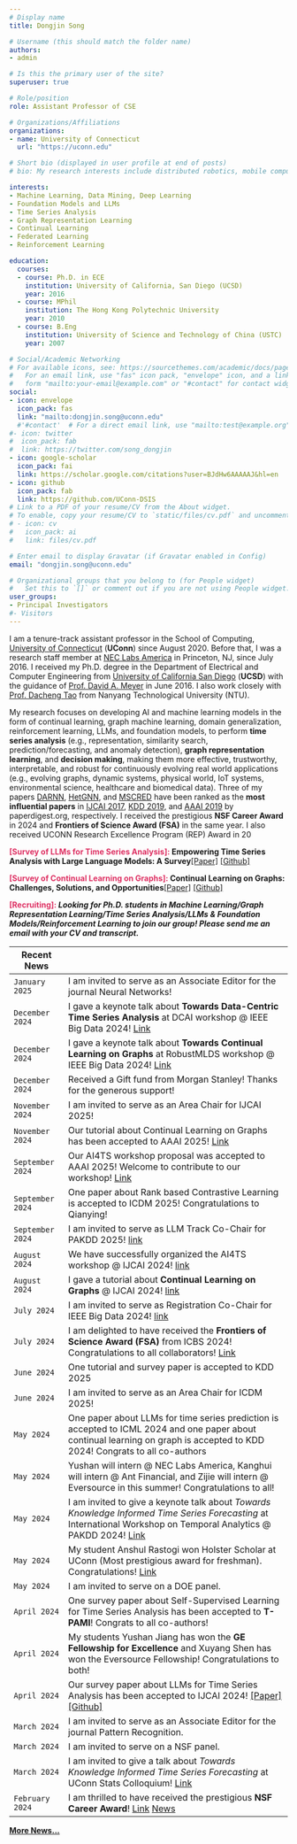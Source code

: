 ```yaml
---
# Display name
title: Dongjin Song

# Username (this should match the folder name)
authors:
- admin

# Is this the primary user of the site?
superuser: true

# Role/position
role: Assistant Professor of CSE

# Organizations/Affiliations
organizations:
- name: University of Connecticut
  url: "https://uconn.edu"

# Short bio (displayed in user profile at end of posts)
# bio: My research interests include distributed robotics, mobile computing and programmable matter.

interests:
- Machine Learning, Data Mining, Deep Learning
- Foundation Models and LLMs
- Time Series Analysis
- Graph Representation Learning
- Continual Learning
- Federated Learning
- Reinforcement Learning

education:
  courses:
  - course: Ph.D. in ECE
    institution: University of California, San Diego (UCSD)
    year: 2016
  - course: MPhil
    institution: The Hong Kong Polytechnic University
    year: 2010
  - course: B.Eng
    institution: University of Science and Technology of China (USTC)
    year: 2007

# Social/Academic Networking
# For available icons, see: https://sourcethemes.com/academic/docs/page-builder/#icons
#   For an email link, use "fas" icon pack, "envelope" icon, and a link in the
#   form "mailto:your-email@example.com" or "#contact" for contact widget.
social:
- icon: envelope
  icon_pack: fas
  link: "mailto:dongjin.song@uconn.edu"
  #'#contact'  # For a direct email link, use "mailto:test@example.org".
#- icon: twitter
#  icon_pack: fab
#  link: https://twitter.com/song_dongjin
- icon: google-scholar
  icon_pack: fai
  link: https://scholar.google.com/citations?user=BJdHw6AAAAAJ&hl=en
- icon: github
  icon_pack: fab
  link: https://github.com/UConn-DSIS
# Link to a PDF of your resume/CV from the About widget.
# To enable, copy your resume/CV to `static/files/cv.pdf` and uncomment the lines below.
# - icon: cv
#   icon_pack: ai
#   link: files/cv.pdf

# Enter email to display Gravatar (if Gravatar enabled in Config)
email: "dongjin.song@uconn.edu"

# Organizational groups that you belong to (for People widget)
#   Set this to `[]` or comment out if you are not using People widget.
user_groups:
- Principal Investigators
#- Visitors
---
```


I am a tenure-track assistant professor in the School of Computing, [University of Connecticut](https://uconn.edu) (**UConn**) since August 2020. Before that, I was a research staff member at [NEC Labs America](http://www.nec-labs.com) in Princeton, NJ, since July 2016. I received my Ph.D. degree in the Department of Electrical and Computer Engineering from [University of California San Diego](https://www.ucsd.edu) (**UCSD**) with the guidance of [Prof. David A. Meyer](https://math.ucsd.edu/people/profiles/david-meyer/) in June 2016. I also work closely with [Prof. Dacheng Tao](https://dr.ntu.edu.sg/cris/rp/rp02343) from Nanyang Technological University (NTU).

My research focuses on developing AI and machine learning models in the form of continual learning, graph machine learning, domain generalization, reinforcement learning, LLMs, and foundation models, to perform **time series analysis** (e.g., representation, similarity search, prediction/forecasting, and anomaly detection), **graph representation learning**, and **decision making**, making them more effective, trustworthy, interpretable, and robust for continuously evolving real world applications (e.g., evolving graphs, dynamic systems, physical world, IoT systems, environmental science, healthcare and biomedical data). Three of my papers [DARNN](https://songdj.github.io/publication/ijcai-17-a/ijcai-17-a.pdf), [HetGNN](https://songdj.github.io/publication/kdd-19-a/kdd-19-a.pdf), and [MSCRED](https://songdj.github.io/publication/aaai-19/aaai-19.pdf) have been ranked as the **most influential papers** in [IJCAI 2017](https://www.paperdigest.org/2024/05/most-influential-ijcai-papers-2024-05/), [KDD 2019](https://www.paperdigest.org/2024/05/most-influential-kdd-papers-2024-05/), and [AAAI 2019](https://www.paperdigest.org/2024/05/most-influential-aaai-papers-2024-05/) by paperdigest.org, respectively. I received the prestigious **NSF Career Award** in 2024 and **Frontiers of Science Award (FSA)** in the same year. I also received UCONN Research Excellence Program (REP) Award in 20


**<span style="color:#DE3163"> [Survey of LLMs for Time Series Analysis]: </span>** **Empowering Time Series Analysis with Large Language Models: A Survey**[[Paper]](https://arxiv.org/pdf/2402.03182.pdf) [[Github]](https://github.com/UConn-DSIS/Empowering-Time-Series-Analysis-with-LLM)

**<span style="color:#DE3163"> [Survey of Continual Learning on Graphs]: </span>** **Continual Learning on Graphs: Challenges, Solutions, and Opportunities**[[Paper]](https://arxiv.org/pdf/2402.11565.pdf) [[Github]](https://github.com/UConn-DSIS/Survey-of-Continual-Learning-on-Graphs)

**<span style="color:#DE3163"> [Recruiting]: </span>** ***Looking for Ph.D. students in Machine Learning/Graph Representation Learning/Time Series Analysis/LLMs & Foundation Models/Reinforcement Learning to join our group! Please send me an email with your CV and transcript.***

<!-- +


I have broad research interests in **machine learning**, **data mining**, **deep learning**, **time series analysis** (e.g., representation, similarity search, prediction/forecasting, and anomaly detection), **graph representation learning**, and **reinforcement learning**. Recently, I am particular interested in (1) **continual learning on graphs**, with a focus on evolving graphs, dynamic systems, and physical world (e.g., IoT systems, environmental science, etc.) and (2) **federated learning, trustworthy reinforcement learning** with applications to healthcare and biomedical data. Two of my papers [DARNN](https://songdj.github.io/publication/ijcai-17-a/ijcai-17-a.pdf) and [HetGNN](https://songdj.github.io/publication/kdd-19-a/kdd-19-a.pdf) have been ranked as the **most influential papers** in [IJCAI 2017](https://www.paperdigest.org/2023/04/most-influential-ijcai-papers-2023-04/) (2nd) and [KDD 2019](https://www.paperdigest.org/2023/04/most-influential-kdd-papers-2023-04/) (3rd) by paperdigest.org, respectively. I received the prestigious **NSF Career Award** in 2024 and UConn Research Excellence Program (REP) Award in 2021.


1. ***AI4TS: AI for Time Series Analysis: Theory, Algorithms, and Applications @ IJCAI 2022*** [Link](https://ai4ts.github.io/)


**<span style="color:#DE3163">Call for Participation: </span>**
1. ***AI4TS: AI for Time Series Analysis: Theory, Algorithms, and Applications @ IJCAI 2022*** [Link](https://ai4ts.github.io/)

2. ***8th International Workshop on Mining and Learning from Time Series -- Deep Forecasting: Models, Interpretability, and Applications @ KDD 2022*** [Link](https://kdd-milets.github.io/milets2022/)

|`March 2024`| Yushan will take an internship at **NEC Laboratories America**, and Kanghui will take an internship at **Alibaba's Ant Group** in this upcoming summer! |

+ -->

| Recent News            |                                   |
| --------------------| --------------------------------- |
|`January 2025`| I am invited to serve as an Associate Editor for the journal Neural Networks! |
|`December 2024`| I gave a keynote talk about **Towards Data-Centric Time Series Analysis** at DCAI workshop @ IEEE Big Data 2024! [Link](https://data-centric-ai-dev.github.io/BigData2024/) |
|`December 2024`| I gave a keynote talk about **Towards Continual Learning on Graphs** at RobustMLDS workshop @ IEEE Big Data 2024! [Link](https://sites.google.com/view/robustmlds24/home) |
|`December 2024`| Received a Gift fund from Morgan Stanley! Thanks for the generous support!|
|`November 2024`| I am invited to serve as an Area Chair for IJCAI 2025! |
|`November 2024`| Our tutorial about Continual Learning on Graphs has been accepted to AAAI 2025! [Link](https://queuq.github.io/CGL_TUT_AAAI2025/)|
|`September 2024`| Our AI4TS workshop proposal was accepted to AAAI 2025! Welcome to contribute to our workshop! [Link](https://ai4ts.github.io/aaai2025)|
|`September 2024`| One paper about Rank based Contrastive Learning is accepted to ICDM 2025! Congratulations to Qianying!|
|`September 2024`| I am invited to serve as LLM Track Co-Chair for PAKDD 2025! [link](https://pakdd2025.org/organization/) |
|`August 2024`| We have successfully organized the AI4TS workshop @ IJCAI 2024! [link](https://ai4ts.github.io/ijcai2024) |
|`August 2024`| I gave a tutorial about **Continual Learning on Graphs** @ IJCAI 2024! [link](https://ai4ts.github.io/ijcai2024) |
|`July 2024`| I am invited to serve as Registration Co-Chair for IEEE Big Data 2024! [link](https://www3.cs.stonybrook.edu/~ieeebigdata2024/CommitteeMember.html) |
|`July 2024`| I am delighted to have received the **Frontiers of Science Award (FSA)** from ICBS 2024! Congratulations to all collaborators! [Link](https://computing.engineering.uconn.edu/2024/10/25/professors-chuxu-zhang-and-dongjin-song-receive-prestigious-frontiers-of-science-award-at-2024-icbs/) |
|`June 2024`| One tutorial and survey paper is accepted to KDD 2025|
|`June 2024`| I am invited to serve as an Area Chair for ICDM 2025! |
|`May 2024`| One paper about LLMs for time series prediction is accepted to ICML 2024 and one paper about continual learning on graph is accepted to KDD 2024! Congrats to all co-authors|
|`May 2024`|  Yushan will intern @ NEC Labs America, Kanghui will intern @ Ant Financial, and Zijie will intern @ Eversource in this summer! Congratulations to all! |
|`May 2024`| I am invited to give a keynote talk about *Towards Knowledge Informed Time Series Forecasting* at International Workshop on Temporal Analytics @ PAKDD 2024! [Link](https://monashts.github.io/International-Workshop-on-Temporal-Analytics/)|
|`May 2024`| My student Anshul Rastogi won Holster Scholar at UConn (Most prestigious award for freshman). Congratulations! [Link](https://computing.engineering.uconn.edu/2024/05/09/sophomore-anshul-rastogi-named-holster-scholar/)|
|`May 2024`| I am invited to serve on a DOE panel.|
|`April 2024`| One survey paper about Self-Supervised Learning for Time Series Analysis has been accepted to **T-PAMI**! Congrats to all co-authors! |
|`April 2024`| My students Yushan Jiang has won the **GE Fellowship for Excellence** and Xuyang Shen has won the Eversource Fellowship! Congratulations to both! |
|`April 2024`| Our survey paper about LLMs for Time Series Analysis has been accepted to IJCAI 2024! [[Paper]](https://arxiv.org/pdf/2402.03182.pdf) [[Github]](https://github.com/UConn-DSIS/Empowering-Time-Series-Analysis-with-LLM)|
|`March 2024`| I am invited to serve as an Associate Editor for the journal Pattern Recognition.|
|`March 2024`| I am invited to serve on a NSF panel.|
|`March 2024`| I am invited to give a talk about *Towards Knowledge Informed Time Series Forecasting* at UConn Stats Colloquium! [Link](https://dailydigest.uconn.edu/publicEmailSingleStoryView.php?id=260753&cid=24&iid=7330)|
|`February 2024`| I am thrilled to have received the prestigious **NSF Career Award**! [Link](https://www.nsf.gov/awardsearch/showAward?AWD_ID=2338878&HistoricalAwards=false) [News](https://computing.engineering.uconn.edu/2024/10/20/prof-dongjin-song-awarded-prestigious-nsf-career-award/)|
**[More News...](https://songdj.github.io/news/)**
